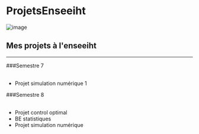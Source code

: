 # ProjetsEnseeiht
![image](https://github.com/brantcho/ProjetsEnseeiht/assets/82893225/e53b07ff-76bd-42f6-b726-76fc83d2a73b)

## Mes projets à l'enseeiht  <br>
******************
###Semestre 7  <br> <br> 
* Projet simulation numérique 1  <br>


###Semestre 8  <br> <br> 
* Projet control optimal  <br>
* BE statistiques <br>
* Projet simulation numérique <br>  

